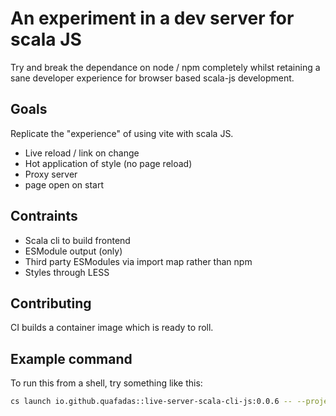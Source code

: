 # An experiment in a dev server for scala JS

Try and break the dependance on node / npm completely whilst retaining a sane developer experience for browser based scala-js development.

## Goals

Replicate the "experience" of using vite with scala JS.

- Live reload / link on change
- Hot application of style (no page reload)
- Proxy server
- page open on start

## Contraints

- Scala cli to build frontend
- ESModule output (only)
- Third party ESModules via import map rather than npm
- Styles through LESS

## Contributing

CI builds a container image which is ready to roll.

## Example command

To run this from a shell, try something like this:

```sh
cs launch io.github.quafadas::live-server-scala-cli-js:0.0.6 -- --project-dir /Users/simon/Code/viteless --port 3000 --build-tool scala-cli --out-dir /Users/simon/Code/viteless/out --browse-on-open-at /
```